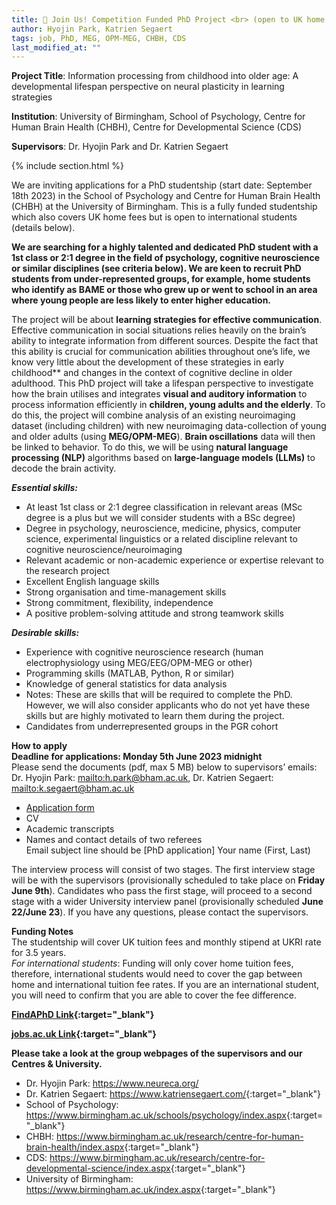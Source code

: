 ```yaml
---
title: 🔔 Join Us! Competition Funded PhD Project <br> (open to UK home and International students)
author: Hyojin Park, Katrien Segaert
tags: job, PhD, MEG, OPM-MEG, CHBH, CDS
last_modified_at: ""
---
```


**Project Title**: Information processing from childhood into older age: A developmental lifespan perspective on neural plasticity in learning strategies

**Institution**: University of Birmingham, School of Psychology, Centre for Human Brain Health (CHBH), Centre for Developmental Science (CDS)

**Supervisors**: Dr. Hyojin Park and Dr. Katrien Segaert

{% include section.html %}

We are inviting applications for a PhD studentship (start date: September 18th 2023) in the School of Psychology and Centre for Human Brain Health (CHBH) at the University of Birmingham. This is a fully funded studentship which also covers UK home fees but is open to international students (details below). <br>

**We are searching for a highly talented and dedicated PhD student with a 1st class or 2:1 degree in the field of psychology, cognitive neuroscience or similar disciplines (see criteria below). We are keen to recruit PhD students from under-represented groups, for example, home students who identify as BAME or those who grew up or went to school in an area where young people are less likely to enter higher education.** <br>

The project will be about **learning strategies for effective communication**. Effective communication in social situations relies heavily on the brain’s ability to integrate information from different sources. Despite the fact that this ability is crucial for communication abilities throughout one’s life, we know very little about the development of these strategies in early childhood** and changes in the context of cognitive decline in older adulthood. This PhD project will take a lifespan perspective to investigate how the brain utilises and integrates **visual and auditory information** to process information efficiently in **children, young adults and the elderly**. To do this, the project will combine analysis of an existing neuroimaging dataset (including children) with new neuroimaging data-collection of young and older adults (using **MEG/OPM-MEG**). **Brain oscillations** data will then be linked to behavior. To do this, we will be using **natural language processing (NLP)** algorithms based on **large-language models (LLMs)** to decode the brain activity. 

***Essential skills:***
- At least 1st class or 2:1 degree classification in relevant areas (MSc degree is a plus but we will consider students with a BSc degree) 
- Degree in psychology, neuroscience, medicine, physics, computer science, experimental linguistics or a related discipline relevant to cognitive neuroscience/neuroimaging 
- Relevant academic or non-academic experience or expertise relevant to the research project 
- Excellent English language skills
- Strong organisation and time-management skills
- Strong commitment, flexibility, independence
- A positive problem-solving attitude and strong teamwork skills

***Desirable skills:***
- Experience with cognitive neuroscience research (human electrophysiology using MEG/EEG/OPM-MEG or other)
- Programming skills (MATLAB, Python, R or similar)
- Knowledge of general statistics for data analysis 
- Notes: These are skills that will be required to complete the PhD. However, we will also consider applicants who do not yet have these skills but are highly motivated to learn them during the project.
- Candidates from underrepresented groups in the PGR cohort


**How to apply** <br>
**Deadline for applications: Monday 5th June 2023 midnight** <br>
Please send the documents (pdf, max 5 MB) below to supervisors’ emails: 
Dr. Hyojin Park: <mailto:h.park@bham.ac.uk>, Dr. Katrien Segaert: <mailto:k.segaert@bham.ac.uk>
- [Application form](https://drive.google.com/uc?export=download&id=1CSazI0eQgfXDcunFcj0L-eLUPgcRLZrH)
- CV
- Academic transcripts 
- Names and contact details of two referees <br>
Email subject line should be [PhD application] Your name (First, Last)

The interview process will consist of two stages. The first interview stage will be with the supervisors (provisionally scheduled to take place on **Friday June 9th**). Candidates who pass the first stage, will proceed to a second stage with a wider University interview panel (provisionally scheduled **June 22/June 23**).
If you have any questions, please contact the supervisors. 


**Funding Notes** <br>
The studentship will cover UK tuition fees and monthly stipend at UKRI rate for 3.5 years. <br>
*For international students*: Funding will only cover home tuition fees, therefore, international students would need to cover the gap between home and international tuition fee rates. If you are an international student, you will need to confirm that you are able to cover the fee difference.  


**[FindAPhD Link](https://www.findaphd.com/phds/project/information-processing-from-childhood-into-older-age-a-developmental-lifespan-perspective-on-neural-plasticity-in-learning-strategies/?p158217){:target="_blank"}**

**[jobs.ac.uk Link](https://www.jobs.ac.uk/job/CZS642/phd-studentship-information-processing-from-childhood-into-older-age-a-developmental-lifespan-perspective-on-neural-plasticity-in-learning-strategies){:target="_blank"}**


**Please take a look at the group webpages of the supervisors and our Centres & University.**
- Dr. Hyojin Park: <https://www.neureca.org/>
- Dr. Katrien Segaert: <https://www.katriensegaert.com/>{:target="_blank"}
- School of Psychology: <https://www.birmingham.ac.uk/schools/psychology/index.aspx>{:target="_blank"}
- CHBH: <https://www.birmingham.ac.uk/research/centre-for-human-brain-health/index.aspx>{:target="_blank"}
- CDS: <https://www.birmingham.ac.uk/research/centre-for-developmental-science/index.aspx>{:target="_blank"}
- University of Birmingham: <https://www.birmingham.ac.uk/index.aspx>{:target="_blank"}
